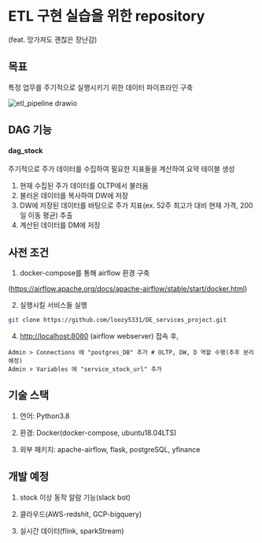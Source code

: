 <h1> ETL 구현 실습을 위한 repository </h1>
(feat. 망가져도 괜찮은 장난감)

<h2> 목표 </h2>

 특정 업무를 주기적으로 실행시키기 위한 데이터 파이프라인 구축
 
 ![etl_pipeline drawio](https://user-images.githubusercontent.com/36221276/156315211-b5670309-ef9c-4693-8baa-4838bed0e8ae.png)

<h2> DAG 기능 </h2>
<h4> dag_stock </h4>

  주기적으로 주가 데이터를 수집하여 필요한 지표들을 계산하여 요약 테이블 생성
  1. 현재 수집된 주가 데이터를 OLTP에서 불러옴
  2. 불러온 데이터를 복사하여 DW에 저장
  3. DW에 저장된 데이터를 바탕으로 주가 지표(ex. 52주 최고가 대비 현재 가격, 200일 이동 평균) 추출
  4. 계산된 데이터를 DM에 저장

<h2> 사전 조건 </h2>

1. docker-compose를 통해 airflow 환경 구축

(<https://airflow.apache.org/docs/apache-airflow/stable/start/docker.html>)

2. 실행시킬 서비스들 실행

```bash
git clone https://github.com/loozy5331/DE_services_project.git
```

4. <http://localhost:8080> (airflow webserver) 접속 후,

```text
Admin > Connections 에 "postgres_DB" 추가 # OLTP, DW, D 역할 수행(추후 분리 예정)
Admin > Variables 에 "service_stock_url" 추가
```

<h2> 기술 스택 </h2>

1. 언어: Python3.8

2. 환경: Docker(docker-compose, ubuntu18.04LTS)

3. 외부 패키지: apache-airflow, flask, postgreSQL, yfinance 

<h2> 개발 예정 </h2>

1. stock 이상 동작 알람 기능(slack bot)

2. 클라우드(AWS-redshit, GCP-bigquery)

3. 실시간 데이터(flink, sparkStream) 
